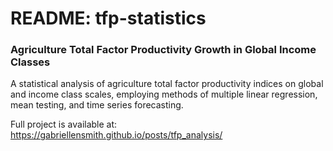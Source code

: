 # README: tfp-statistics
### Agriculture Total Factor Productivity Growth in Global Income Classes

A statistical analysis of agriculture total factor productivity indices on global and income class scales, employing methods of multiple linear regression, mean testing, and time series forecasting. 

Full project is available at: https://gabriellensmith.github.io/posts/tfp_analysis/

